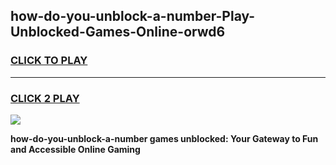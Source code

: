 
## how-do-you-unblock-a-number-Play-Unblocked-Games-Online-orwd6
<h3>
<a href="https://premium76.site?title=how-do-you-unblock-a-number&ref=25A">CLICK TO PLAY</a></h3>
<hr>

<h3>
<a href="https://premium76.site?title=how-do-you-unblock-a-number&ref=25A">CLICK 2 PLAY</a>
  
</h3>

<a href="https://premium76.site?title=how-do-you-unblock-a-number&ref=25A"><img src="https://clearcache.store/games.png"></a>


**how-do-you-unblock-a-number games unblocked: Your Gateway to Fun and Accessible Online Gaming**
